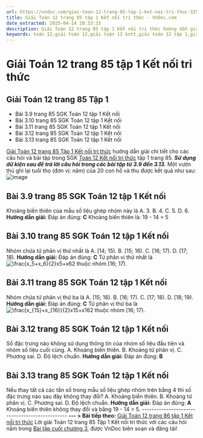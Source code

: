 ```yaml
---
url: https://vndoc.com/giai-toan-12-trang-85-tap-1-ket-noi-tri-thuc-325687
title: Giải Toán 12 trang 85 tập 1 Kết nối tri thức - VnDoc.com
date_extracted: 2025-04-14 20:33:33
description: Giải Toán 12 trang 85 tập 1 Kết nối tri thức hướng dẫn giải chi tiết các câu hỏi và bài tập trong SGK Toán 12 Kết nối tri thức tập 1.
keywords: toán 12,giải toán 12,giải toán 12 kntt,giải toán 12 tập 1,giải toán 12 kết nối tri thức,toán 12 kết nối tri thức tập 1,toán 12 kết nối tri thức,Toán 12 KNTT Bài tập cuối chương 3,giải Toán 12 Kết nối tri thức Bài tập cuối chương 3,Toán 12 Kết nối tri thức bài tập cuối chương 3,giải toán 12 trang 85,giải toán 12 trang 86,toán 12 trang 85,toán 12 trang 85 kết nối,giải toán 12 trang 85 kết nối
---
```


# Giải Toán 12 trang 85 tập 1 Kết nối tri thức
## **Giải Toán 12 trang 85 Tập 1**
  * Bài 3.9 trang 85 SGK Toán 12 tập 1 Kết nối
  * Bài 3.10 trang 85 SGK Toán 12 tập 1 Kết nối
  * Bài 3.11 trang 85 SGK Toán 12 tập 1 Kết nối
  * Bài 3.12 trang 85 SGK Toán 12 tập 1 Kết nối
  * Bài 3.13 trang 85 SGK Toán 12 tập 1 Kết nối

[Giải Toán 12 trang 85 Tập 1 Kết nối tri thức](<https://vndoc.com/giai-toan-12-trang-85-tap-1-ket-noi-tri-thuc-325687>) hướng dẫn giải chi tiết cho các câu hỏi và bài tập trong SGK [Toán 12 Kết nối tri thức](<https://vndoc.com/toan-12-ket-noi-tri-thuc>) tập 1 trang 85.
_**Sử dụng dữ kiện sau để trả lời câu hỏi trong các bài tập từ 3.9 đến 3.13.**_
Một vườn thú ghi lại tuổi thọ \(đơn vị: năm\) của 20 con hổ và thu được kết quả như sau:
![image](https://i.vdoc.vn/data/image/2024/08/02/638582076487649345.png)
## Bài 3.9 trang 85 SGK Toán 12 tập 1 Kết nối
Khoảng biến thiên của mẫu số liệu ghép nhóm này là
A. 3.
B. 4.
C. 5.
D. 6.
**Hướng dẫn giải:**
Đáp án đúng: **C**
Khoảng biến thiên là: 19 - 14 = 5
## Bài 3.10 trang 85 SGK Toán 12 tập 1 Kết nối
Nhóm chứa tứ phân vị thứ nhất là
A. \[14; 15\).
B. \[15; 16\).
C. \[16; 17\).
D. \[17; 18\).
**Hướng dẫn giải:**
Đáp án đúng: **C**
Tứ phân vị thứ nhất là ![\\frac{x_5+x_6}{2}](https://i.vdoc.vn/data/image/blank.png)x5+x62 thuộc nhóm \[16; 17\).
## Bài 3.11 trang 85 SGK Toán 12 tập 1 Kết nối
Nhóm chứa tứ phân vị thứ ba là
A. \[15; 16\).
B. \[16; 17\).
C. \[17; 18\).
D. \[18; 19\).
**Hướng dẫn giải:**
Đáp án đúng: **C**
Tứ phân vị thứ ba là ![\\frac{x_{15}+x_{16}}{2}](https://i.vdoc.vn/data/image/blank.png)x15+x162 thuộc nhóm \[16; 17\).
## Bài 3.12 trang 85 SGK Toán 12 tập 1 Kết nối
Số đặc trưng nào không sử dụng thông tin của nhóm số liệu đầu tiên và nhóm số liệu cuối cùng.
A. Khoảng biến thiên.
B. Khoảng tứ phân vị.
C. Phương sai.
D. Độ lệch chuẩn.
**Hướng dẫn giải:**
Đáp án đúng: **B**
## Bài 3.13 trang 85 SGK Toán 12 tập 1 Kết nối
Nếu thay tất cả các tần số trong mẫu số liệu ghép nhóm trên bằng 4 thì số đặc trưng nào sau đây không thay đổi?
A. Khoảng biến thiên.
B. Khoảng tứ phân vị.
C. Phương sai.
D. Độ lệch chuẩn.
**Hướng dẫn giải:**
Đáp án đúng: **A**
Khoảng biến thiên không thay đổi và bằng 19 - 14 = 5.
\-----------------------------------------------
**\--- > Bài tiếp theo:** [Giải Toán 12 trang 86 tập 1 Kết nối tri thức](<https://vndoc.com/giai-toan-12-trang-86-tap-1-ket-noi-tri-thuc-325699>)
Lời giải Toán 12 trang 85 Tập 1 Kết nối tri thức với các câu hỏi nằm trong [Bài tập cuối chương 3](<https://vndoc.com/toan-12-ket-noi-tri-thuc-bai-tap-cuoi-chuong-3-320386>), được VnDoc biên soạn và đăng tải\!
